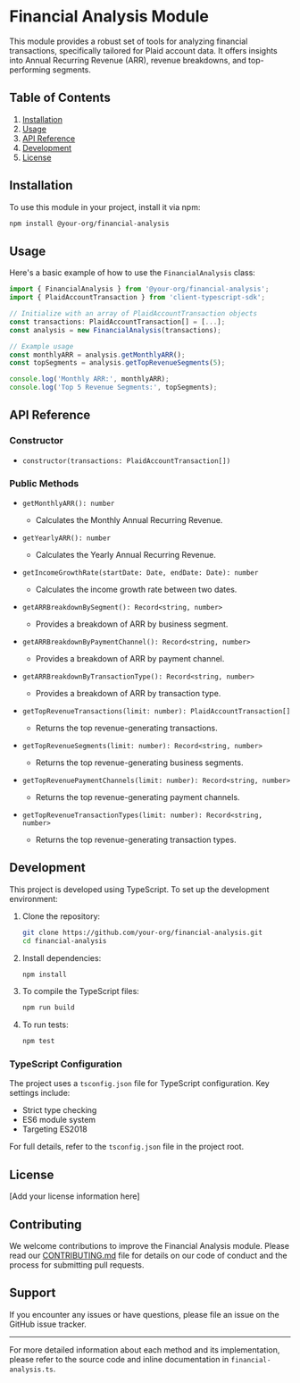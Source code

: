 # Financial Analysis Module

This module provides a robust set of tools for analyzing financial transactions, specifically tailored for Plaid account data. It offers insights into Annual Recurring Revenue (ARR), revenue breakdowns, and top-performing segments.

## Table of Contents

1. [Installation](#installation)
2. [Usage](#usage)
3. [API Reference](#api-reference)
4. [Development](#development)
5. [License](#license)

## Installation

To use this module in your project, install it via npm:

```bash
npm install @your-org/financial-analysis
```

## Usage

Here's a basic example of how to use the `FinancialAnalysis` class:

```typescript
import { FinancialAnalysis } from '@your-org/financial-analysis';
import { PlaidAccountTransaction } from 'client-typescript-sdk';

// Initialize with an array of PlaidAccountTransaction objects
const transactions: PlaidAccountTransaction[] = [...];
const analysis = new FinancialAnalysis(transactions);

// Example usage
const monthlyARR = analysis.getMonthlyARR();
const topSegments = analysis.getTopRevenueSegments(5);

console.log('Monthly ARR:', monthlyARR);
console.log('Top 5 Revenue Segments:', topSegments);
```

## API Reference

### Constructor

- `constructor(transactions: PlaidAccountTransaction[])`

### Public Methods

- `getMonthlyARR(): number`
  - Calculates the Monthly Annual Recurring Revenue.

- `getYearlyARR(): number`
  - Calculates the Yearly Annual Recurring Revenue.

- `getIncomeGrowthRate(startDate: Date, endDate: Date): number`
  - Calculates the income growth rate between two dates.

- `getARRBreakdownBySegment(): Record<string, number>`
  - Provides a breakdown of ARR by business segment.

- `getARRBreakdownByPaymentChannel(): Record<string, number>`
  - Provides a breakdown of ARR by payment channel.

- `getARRBreakdownByTransactionType(): Record<string, number>`
  - Provides a breakdown of ARR by transaction type.

- `getTopRevenueTransactions(limit: number): PlaidAccountTransaction[]`
  - Returns the top revenue-generating transactions.

- `getTopRevenueSegments(limit: number): Record<string, number>`
  - Returns the top revenue-generating business segments.

- `getTopRevenuePaymentChannels(limit: number): Record<string, number>`
  - Returns the top revenue-generating payment channels.

- `getTopRevenueTransactionTypes(limit: number): Record<string, number>`
  - Returns the top revenue-generating transaction types.

## Development

This project is developed using TypeScript. To set up the development environment:

1. Clone the repository:
   ```bash
   git clone https://github.com/your-org/financial-analysis.git
   cd financial-analysis
   ```

2. Install dependencies:
   ```bash
   npm install
   ```

3. To compile the TypeScript files:
   ```bash
   npm run build
   ```

4. To run tests:
   ```bash
   npm test
   ```

### TypeScript Configuration

The project uses a `tsconfig.json` file for TypeScript configuration. Key settings include:

- Strict type checking
- ES6 module system
- Targeting ES2018

For full details, refer to the `tsconfig.json` file in the project root.

## License

[Add your license information here]

## Contributing

We welcome contributions to improve the Financial Analysis module. Please read our [CONTRIBUTING.md](CONTRIBUTING.md) file for details on our code of conduct and the process for submitting pull requests.

## Support

If you encounter any issues or have questions, please file an issue on the GitHub issue tracker.

---

For more detailed information about each method and its implementation, please refer to the source code and inline documentation in `financial-analysis.ts`.